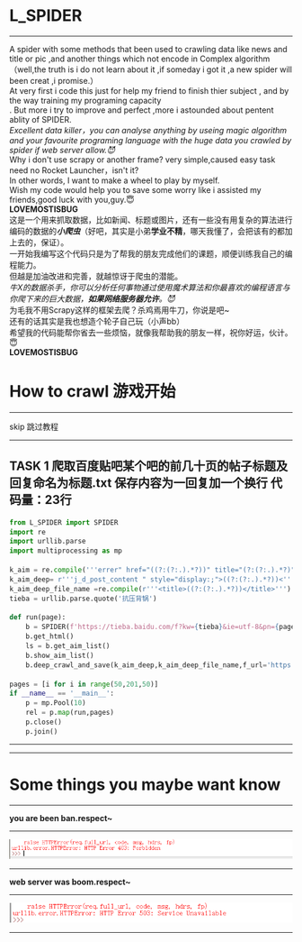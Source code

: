 # L_SPIDER
****
A spider with some methods that been used to crawling data like news and title or pic ,and another things which not encode in  Complex algorithm（well,the truth is i do not learn about it ,if someday i got it ,a new spider will been creat ,i promise.）<br>
At very first i code this just for help my friend to finish thier subject , and by the way training my programing capacity<br>.
But more i try to improve and perfect ,more i astounded about pentent ablity of SPIDER.<br>
_Excellent data killer，you can analyse anything by useing magic algorithm and your favourite programing language with the huge data you crawled by spider if web server allow.😈_<br>
Why i don't use scrapy or another frame? very simple,caused easy task need no Rocket Launcher，isn't it? <br>
In other words, I want to make a wheel to play by myself.<br>
Wish my code would help you to save some worry like i assisted my friends,good luck with you,guy.😇<br>
                                                                                                                                            __LOVEMOSTISBUG__<br>
这是一个用来抓取数据，比如新闻、标题或图片，还有一些没有用复杂的算法进行编码的数据的***小爬虫***（好吧，其实是小弟**学业不精**，哪天我懂了，会把该有的都加上去的，保证）。<br>
一开始我编写这个代码只是为了帮我的朋友完成他们的课题，顺便训练我自己的编程能力。<br>
但越是加油改进和完善，就越惊讶于爬虫的潜能。<br>
_牛X的数据杀手，你可以分析任何事物通过使用魔术算法和你最喜欢的编程语言与你爬下来的巨大数据，**如果网络服务器允许**。😈_<br>
为毛我不用Scrapy这样的框架去爬？杀鸡焉用牛刀，你说是吧~<br>
还有的话其实是我也想造个轮子自己玩（小声bb）<br>
希望我的代码能帮你省去一些烦恼，就像我帮助我的朋友一样，祝你好运，伙计。😇<br>
                                                                                                                                            __LOVEMOSTISBUG__  <br>
# How to crawl 游戏开始
****
skip 跳过教程 
****
## TASK 1 爬取百度贴吧某个吧的前几十页的帖子标题及回复命名为标题.txt 保存内容为一回复加一个换行  代码量：23行
```python
from L_SPIDER import SPIDER
import re
import urllib.parse
import multiprocessing as mp

k_aim = re.compile('''errer" href="((?:(?:.).*?))" title="(?:(?:.).*?)"''')
k_aim_deep= r'''j_d_post_content " style="display:;">((?:(?:.).*?))<'''
k_aim_deep_file_name =re.compile(r'''<title>((?:(?:.).*?))</title>''')
tieba = urllib.parse.quote('抗压背锅')

def run(page):
    b = SPIDER(f'https://tieba.baidu.com/f?kw={tieba}&ie=utf-8&pn={page}',k_aim)
    b.get_html()
    ls = b.get_aim_list()
    b.show_aim_list()
    b.deep_crawl_and_save(k_aim_deep,k_aim_deep_file_name,f_url='https://tieba.baidu.com')

pages = [i for i in range(50,201,50)]
if __name__ == '__main__':
    p = mp.Pool(10)
    rel = p.map(run,pages)
    p.close()
    p.join()
```
****

****
# Some things you maybe want know
****
**you are been ban.respect~**<br>
****
![hope_you_luck](https://github.com/LOVEMOSTISBUG/another_files/blob/main/hope_you_luck.png)  
****
**web server was boom.respect~**<br>
****
![bad news](https://github.com/LOVEMOSTISBUG/another_files/blob/main/bad_news.png)  
****
